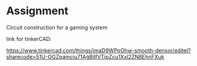 # Assignment
Circuit construction for a gaming system

link for tinkerCAD:

https://www.tinkercad.com/things/imaD9WPpOhw-smooth-densor/editel?sharecode=51U-OGZpamciu71AgBjlfVTipZcu1XxI2ZN8EhnFXuk


